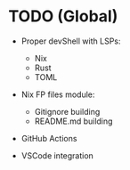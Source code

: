 # TODO (Global)
- Proper devShell with LSPs:
    - Nix
    - Rust
    - TOML

- Nix FP files module:
    - Gitignore building
    - README.md building

- GitHub Actions
- VSCode integration